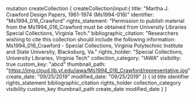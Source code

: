 mutation createCollection {
    createCollection(input:{
    	title: "Martha J. Crawford Design Papers, 1961-1974 (Ms1994-016)"
        identifier: "Ms1994_016_Crawford"
    	rights_statement: "Permission to publish material from the Ms1994_016_Crawford must be obtained from University Libraries Special Collections, Virginia Tech."
    	bibliographic_citation: "Researchers wishing to cite this collection should include the following information: Ms1994_016_Crawford - Special Collections, Virginia Polytechnic Institute and State University, Blacksburg, Va."
    	rights_holder: "Special Collections, University Libraries, Virginia Tech"
    	collection_category: "IAWA"
    	visibility: true
    	custom_key: "abcd"
    	thumbnail_path: "https://img.cloud.lib.vt.edu/iawa/Ms1994_016_Crawford/representative.jpg"
    	create_date: "09/25/2019"
    	modified_date: "09/25/2019"
	}) {
        id title identifier rights_statement bibliographic_citation rights_holder collection_category visibility custom_key thumbnail_path create_date modified_date
    }
}

